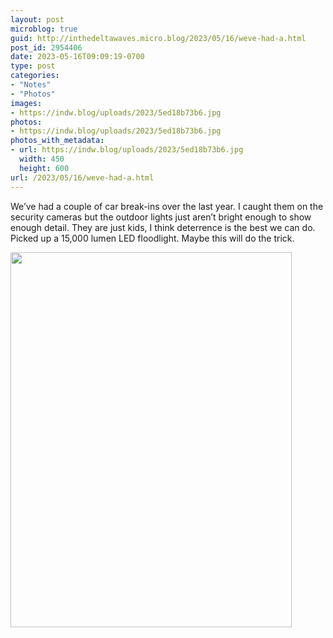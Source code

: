 ```yaml
---
layout: post
microblog: true
guid: http://inthedeltawaves.micro.blog/2023/05/16/weve-had-a.html
post_id: 2954406
date: 2023-05-16T09:09:19-0700
type: post
categories:
- "Notes"
- "Photos"
images:
- https://indw.blog/uploads/2023/5ed18b73b6.jpg
photos:
- https://indw.blog/uploads/2023/5ed18b73b6.jpg
photos_with_metadata:
- url: https://indw.blog/uploads/2023/5ed18b73b6.jpg
  width: 450
  height: 600
url: /2023/05/16/weve-had-a.html
---
```

We’ve had a couple of car break-ins over the last year. I caught them on the security cameras but the outdoor lights just aren’t bright enough to show enough detail. They are just kids, I think deterrence is the best we can do. Picked up a 15,000 lumen LED floodlight. Maybe this will do the trick.

<img src="uploads/2023/5ed18b73b6.jpg" width="450" height="600" alt="">
